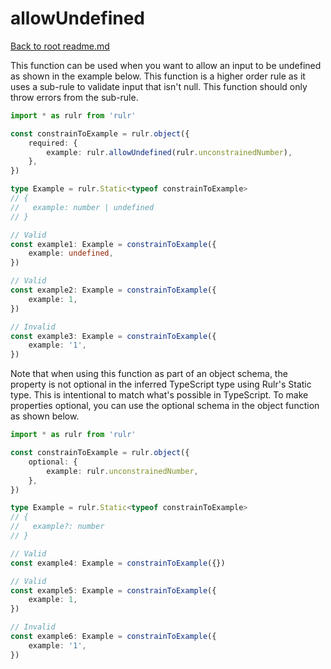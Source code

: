 # allowUndefined

[Back to root readme.md](../../../readme.md)

This function can be used when you want to allow an input to be undefined as shown in the example below. This function is a higher order rule as it uses a sub-rule to validate input that isn't null. This function should only throw errors from the sub-rule.

```ts
import * as rulr from 'rulr'

const constrainToExample = rulr.object({
	required: {
		example: rulr.allowUndefined(rulr.unconstrainedNumber),
	},
})

type Example = rulr.Static<typeof constrainToExample>
// {
//   example: number | undefined
// }

// Valid
const example1: Example = constrainToExample({
	example: undefined,
})

// Valid
const example2: Example = constrainToExample({
	example: 1,
})

// Invalid
const example3: Example = constrainToExample({
	example: '1',
})
```

Note that when using this function as part of an object schema, the property is not optional in the inferred TypeScript type using Rulr's Static type. This is intentional to match what's possible in TypeScript. To make properties optional, you can use the optional schema in the object function as shown below.

```ts
import * as rulr from 'rulr'

const constrainToExample = rulr.object({
	optional: {
		example: rulr.unconstrainedNumber,
	},
})

type Example = rulr.Static<typeof constrainToExample>
// {
//   example?: number
// }

// Valid
const example4: Example = constrainToExample({})

// Valid
const example5: Example = constrainToExample({
	example: 1,
})

// Invalid
const example6: Example = constrainToExample({
	example: '1',
})
```
